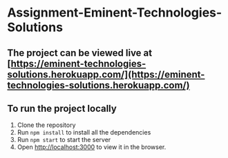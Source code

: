 # Assignment-Eminent-Technologies-Solutions

## The project can be viewed live at [https://eminent-technologies-solutions.herokuapp.com/](https://eminent-technologies-solutions.herokuapp.com/)

## To run the project locally

1. Clone the repository
2. Run `npm install` to install all the dependencies
3. Run `npm start` to start the server
4. Open [http://localhost:3000](http://localhost:3000) to view it in the browser.
